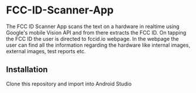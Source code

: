 # FCC-ID-Scanner-App
 The FCC ID Scanner App scans the text on a hardware in realtime using Google's mobile Vision API and from there extracts the FCC ID. On tapping the FCC ID the user is directed to fccid.io webpage. In the webpage the user can find all the information regarding the hardware like internal images, external images, test reports etc.
 
## Installation
Clone this repository and import into Android Studio

